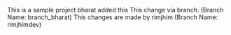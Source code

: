 This is a sample project
bharat added this
This change via branch. (Branch Name: branch_bharat)
This changes are made by rimjhim (Branch Name: rimjhimdev)


